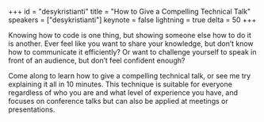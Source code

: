 ﻿+++
id = "desykristianti"
title = "How to Give a Compelling Technical Talk"
speakers = ["desykristianti"]
keynote = false
lightning = true
delta = 50
+++

Knowing how to code is one thing, but showing someone else how to do it is another. Ever feel like you want to share your knowledge, but don’t know how to communicate it efficiently? Or want to challenge yourself to speak in front of an audience, but don’t feel confident enough?

Come along to learn how to give a compelling technical talk, or see me try explaining it all in 10 minutes. This technique is suitable for everyone regardless of who you are and what level of experience you have, and focuses on conference talks but can also be applied at meetings or presentations.